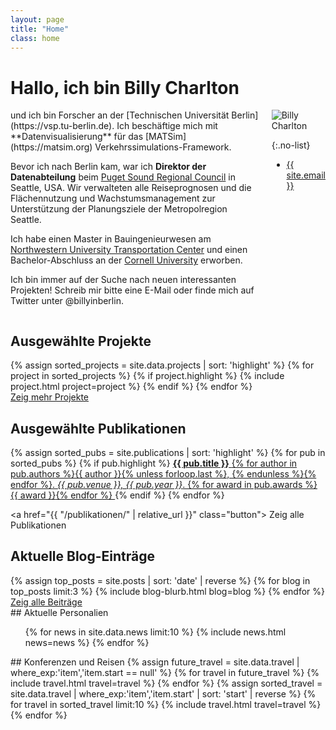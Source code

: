```yaml
---
layout: page
title: "Home"
class: home
---
```


# Hallo, ich bin Billy Charlton

<div class="columns" markdown="1">

<div class="intro" markdown="1">
und ich bin Forscher an der [Technischen Universität Berlin](https://vsp.tu-berlin.de). Ich beschäftige mich mit **Datenvisualisierung** für das [MATSim](https://matsim.org) Verkehrssimulations-Framework.

Bevor ich nach Berlin kam, war ich **Direktor der Datenabteilung** beim [Puget Sound Regional Council](https://www.psrc.org) in Seattle, USA. Wir verwalteten alle Reiseprognosen und die Flächennutzung und Wachstumsmanagement zur Unterstützung der Planungsziele der Metropolregion Seattle.

Ich habe einen Master in Bauingenieurwesen am [Northwestern University Transportation Center](https://www.transportation.northwestern.edu/) und einen Bachelor-Abschluss an der [Cornell University](https://www.cee.cornell.edu/cee) erworben.

Ich bin immer auf der Suche nach neuen interessanten Projekten! Schreib mir bitte eine E-Mail oder finde mich auf Twitter unter @billyinberlin.

</div>

<div class="me" markdown="1">
  <picture>
    <source srcset='/images/headshot3.jpg' type='image/jpg' />
    <img
      src='/images/headshot3.jpg'
      alt='Billy Charlton'/>
  </picture>

{:.no-list}

- <a href="mailto:{{ site.email }}">{{ site.email }}</a>

</div>

</div>

<!-- During my first year at UW, I received support from the [Fulbright program](https://en.wikipedia.org/wiki/Fulbright_Program). In 2013, I received my B.S. from [Hasso Plattner Institute](https://hpi.de/). I am a scholar of the [German National Academic Foundation](http://www.studienstiftung.de/). I have worked with the [Open Knowledge Foundation](http://www.okfn.org), [Google Research](https://ai.google/research/), and [Microsoft Research](https://www.microsoft.com/en-us/research/group/vibe/). Details are in my [CV]({{ "/cv/" | relative_url }}).
-->

## Ausgewählte Projekte

<div class="featured-projects">
  {% assign sorted_projects = site.data.projects | sort: 'highlight' %}
  {% for project in sorted_projects %}
    {% if project.highlight %}
      {% include project.html project=project %}
    {% endif %}
  {% endfor %}
</div>
<a href="{{ "/projekte/" | relative_url }}" class="button">
  <i class="fas fa-chevron-circle-right"></i>
  Zeig mehr Projekte
</a>

## Ausgewählte Publikationen

<div class="featured-publications">
  {% assign sorted_pubs = site.publications | sort: 'highlight' %}
  {% for pub in sorted_pubs %}
    {% if pub.highlight %}
      <a href="{{ pub.pdf }}" class="publication">
        <strong>{{ pub.title }}</strong>
        <span class="authors">{% for author in pub.authors %}{{ author }}{% unless forloop.last %}, {% endunless %}{% endfor %}</span>.
        <i>{{ pub.venue }}, {{ pub.year }}</i>.
        {% for award in pub.awards %}<br/><span class="award"><i class="fas fa-{% if award == "Best Paper Award" %}trophy{% else %}award{% endif %}" aria-hidden="true"></i> {{ award }}</span>{% endfor %}
      </a>
    {% endif %}
  {% endfor %}
</div>

<a href="{{ "/publikationen/" | relative_url }}" class="button">
<i class="fas fa-chevron-circle-right"></i>
Zeig alle Publikationen
</a>

## Aktuelle Blog-Einträge

<div class="featured-projects">
  {% assign top_posts = site.posts | sort: 'date' | reverse %}
  {% for blog in top_posts limit:3 %}
      {% include blog-blurb.html blog=blog %}
  {% endfor %}
</div>
<a href="{{ "/blog/" | relative_url }}" class="button">
<i class="fas fa-chevron-circle-right"></i>
Zeig alle Beiträge
</a>

<div class="news-travel" markdown="1">

<div class="news" markdown="1">
## Aktuelle Personalien

<ul>
{% for news in site.data.news limit:10 %}
  {% include news.html news=news %}
{% endfor %}
</ul>

</div>

<div class="travel" markdown="1">
## Konferenzen und Reisen

<table>
<tbody>
{% assign future_travel = site.data.travel | where_exp:'item','item.start == null' %}
{% for travel in future_travel %}
  {% include travel.html travel=travel %}
{% endfor %}
{% assign sorted_travel = site.data.travel | where_exp:'item','item.start' | sort: 'start' | reverse %}
{% for travel in sorted_travel limit:10 %}
  {% include travel.html travel=travel %}
{% endfor %}
</tbody>
</table>

</div>

</div>
